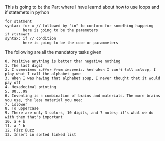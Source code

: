 This is going to be the Part where I have learnd about how to use loops and if statemets in python

	for statment
	syntax: for x // followed by "in" to conform for something happeing
			here is going to be the parameters
	if statment
	syntax: if // condition 
			here is going to be the code or parammeters
The following are all the mandatory tasks given
	
	0. Positive anything is better than negative nothing
	1. The last digit
	2. I sometimes suffer from insomnia. And when I can't fall asleep, I play what I call the alphabet game
	3. When I was having that alphabet soup, I never thought that it would pay off
	4. Hexadecimal printing
	5. 00...99
	6. Inventing is a combination of brains and materials. The more brains you use, the less material you need
	7. islower
	8. To uppercase
	9. There are only 3 colors, 10 digits, and 7 notes; it's what we do with them that's important
	10. a + b
	11. a ^ b
	12. Fizz Buzz
	13. Insert in sorted linked list
	
